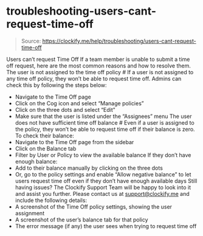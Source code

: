 # troubleshooting-users-cant-request-time-off

> Source: https://clockify.me/help/troubleshooting/users-cant-request-time-off

Users can’t request Time Off
If a team member is unable to submit a time off request, here are the most common reasons and how to resolve them.
The user is not assigned to the time off policy #
If a user is not assigned to any time off policy, they won’t be able to request time off.
Admins can check this by following the steps below:
- Navigate to the Time Off page
- Click on the Cog icon and select “Manage policies”
- Click on the three dots and select “Edit”
- Make sure that the user is listed under the “Assignees” menu
The user does not have sufficient time off balance #
Even if a user is assigned to the policy, they won’t be able to request time off if their balance is zero.
To check their balance:
- Navigate to the Time Off page from the sidebar
- Click on the Balance tab
- Filter by User or Policy to view the available balance
If they don’t have enough balance:
- Add to their balance manually by clicking on the three dots
- Or, go to the policy settings and enable “Allow negative balance” to let users request time off even if they don’t have enough available days
Still having issues? The Clockify Support Team will be happy to look into it and assist you further. Please contact us at support@clockify.me and include the following details:
- A screenshot of the Time Off policy settings, showing the user assignment
- A screenshot of the user’s balance tab for that policy
- The error message (if any) the user sees when trying to request time off